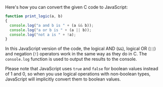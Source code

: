 Here's how you can convert the given C code to JavaScript:

```JavaScript
function print_logic(a, b)
{
  console.log("a and b is " + (a && b));
  console.log("a or b is " + (a || b));
  console.log("not a is " + !a);
}
```

In this JavaScript version of the code, the logical AND (`&&`), logical OR (`||`) and negation (`!`) operators work in the same way as they do in C. The `console.log` function is used to output the results to the console.

Please note that JavaScript uses `true` and `false` for boolean values instead of 1 and 0, so when you use logical operations with non-boolean types, JavaScript will implicitly convert them to boolean values.

